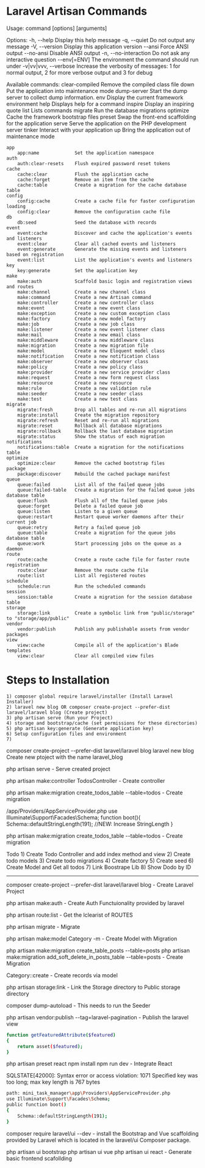 # Laravel Artisan Commands

Usage:
  command [options] [arguments]

Options:
  -h, --help            Display this help message
  -q, --quiet           Do not output any message
  -V, --version         Display this application version
      --ansi            Force ANSI output
      --no-ansi         Disable ANSI output
  -n, --no-interaction  Do not ask any interactive question
      --env[=ENV]       The environment the command should run under
  -v|vv|vvv, --verbose  Increase the verbosity of messages: 1 for normal output, 2 for more verbose output and 3 for debug

Available commands:
	clear-compiled       Remove the compiled class file
	down                 Put the application into maintenance mode
	dump-server          Start the dump server to collect dump information.
	env                  Display the current framework environment
	help                 Displays help for a command
	inspire              Display an inspiring quote
	list                 Lists commands
	migrate              Run the database migrations
	optimize             Cache the framework bootstrap files
	preset               Swap the front-end scaffolding for the application
	serve                Serve the application on the PHP development server
	tinker               Interact with your application
	up                   Bring the application out of maintenance mode

	app
		app:name             Set the application namespace
	auth
		auth:clear-resets    Flush expired password reset tokens
 	cache
		cache:clear          Flush the application cache
		cache:forget         Remove an item from the cache
		cache:table          Create a migration for the cache database table
 	config
		config:cache         Create a cache file for faster configuration loading
		config:clear         Remove the configuration cache file
 	db
  		db:seed              Seed the database with records
 	event
		event:cache          Discover and cache the application's events and listeners
		event:clear          Clear all cached events and listeners
		event:generate       Generate the missing events and listeners based on registration
		event:list           List the application's events and listeners
 	key
  		key:generate         Set the application key
 	make
		make:auth            Scaffold basic login and registration views and routes
		make:channel         Create a new channel class
		make:command         Create a new Artisan command
		make:controller      Create a new controller class
		make:event           Create a new event class
		make:exception       Create a new custom exception class
		make:factory         Create a new model factory
		make:job             Create a new job class
		make:listener        Create a new event listener class
		make:mail            Create a new email class
		make:middleware      Create a new middleware class
		make:migration       Create a new migration file
		make:model           Create a new Eloquent model class
		make:notification    Create a new notification class
		make:observer        Create a new observer class
		make:policy          Create a new policy class
		make:provider        Create a new service provider class
		make:request         Create a new form request class
		make:resource        Create a new resource
		make:rule            Create a new validation rule
		make:seeder          Create a new seeder class
		make:test            Create a new test class
 	migrate
		migrate:fresh        Drop all tables and re-run all migrations
		migrate:install      Create the migration repository
		migrate:refresh      Reset and re-run all migrations
		migrate:reset        Rollback all database migrations
		migrate:rollback     Rollback the last database migration
		migrate:status       Show the status of each migration
 	notifications
  		notifications:table  Create a migration for the notifications table
 	optimize
  		optimize:clear       Remove the cached bootstrap files
 	package
  		package:discover     Rebuild the cached package manifest
 	queue
		queue:failed         List all of the failed queue jobs
		queue:failed-table   Create a migration for the failed queue jobs database table
		queue:flush          Flush all of the failed queue jobs
		queue:forget         Delete a failed queue job
		queue:listen         Listen to a given queue
		queue:restart        Restart queue worker daemons after their current job
		queue:retry          Retry a failed queue job
		queue:table          Create a migration for the queue jobs database table
		queue:work           Start processing jobs on the queue as a daemon
 	route
		route:cache          Create a route cache file for faster route registration
		route:clear          Remove the route cache file
		route:list           List all registered routes
 	schedule
  		schedule:run         Run the scheduled commands
 	session
  		session:table        Create a migration for the session database table
 	storage
  		storage:link         Create a symbolic link from "public/storage" to "storage/app/public"
 	vendor
  		vendor:publish       Publish any publishable assets from vendor packages
 	view
		view:cache           Compile all of the application's Blade templates
		view:clear           Clear all compiled view files

# Steps to Installation
	1) composer global require laravel/installer (Install Laravel Installer)
	2) laravel new blog OR composer create-project --prefer-dist laravel/laravel blog (Create project)
	3) php artisan serve (Run your Project)
	4) storage and bootstrap/cache (set permissions for these directories)
	5) php artisan key:generate (Generate application key)
	6) Setup configuration files and environment
	7) 

composer create-project --prefer-dist laravel/laravel blog
laravel new blog
Create new ptoject with the name laravel_blog

php artisan serve
	- Serve created project

php artisan make:controller TodosController
	- Create controller

php artisan make:migration create_todos_table --table=todos
	- Create migration

/app/Providers/AppServiceProvider.php
use Illuminate\Support\Facades\Schema;
function boot(){
    Schema::defaultStringLength(191); //NEW: Increase StringLength
}

php artisan make:migration create_todos_table --table=todos
	- Create migration

Todo
	1) Create Todo Controller and add index method and view
	2) Create todo models
	3) Create todo migrations
	4) Create factory
	5) Create seed
	6) Create Model and Get all todos
	7) Link Boostrape Lib
	8) Show Dodo by ID

----------------------------------------------------------------------------------------------------------------
composer create-project --prefer-dist laravel/laravel blog
	- Create Laravel Project

php artisan make:auth
	- Create Auth Functuionality provided by laravel

php artisan route:list
	- Get the lclearist of ROUTES

php artisan migrate
	- Migrate

php artisan make:model Category -m
	- Create Model with Migration

php artisan make:migration create_table_posts --table=posts
php artisan make:migration add_soft_delete_in_posts_table --table=posts
	- Create Migration

Category::create
	- Create records via model

php artisan storage:link
	- Link the Storage directory to Public storage directory

composer dump-autoload
	- This needs to run the Seeder

php artisan vendor:publish --tag=laravel-pagination
	- Publish the laravel view

```sh
function getFeaturedAttribute($featured)
{
	return asset($featured);
}
```

php artisan preset react
npm install
npm run dev
	- Integrate React

SQLSTATE[42000]: Syntax error or access violation: 1071 Specified key was too long; max key length is 767 bytes

```sh
path: mini_task_manager\app\Providers\AppServiceProvider.php
use Illuminate\Support\Facades\Schema;
public function boot()
{
	Schema::defaultStringLength(191);
}
```

composer require laravel/ui --dev
	- install the Bootstrap and Vue scaffolding provided by Laravel which is located in the laravel/ui Composer package. 

php artisan ui bootstrap
php artisan ui vue
php artisan ui react
	- Generate basic frontend scafollding